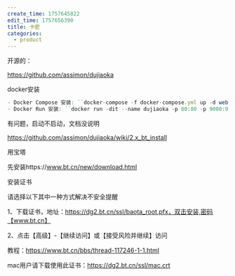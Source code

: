```yaml
---
create_time: 1757645822
edit_time: 1757656390
title: 卡密
categories:
  - product
---
```



开源的：

https://github.com/assimon/dujiaoka

docker安装

```ts
- Docker Compose 安装: ``docker-compose -f docker-compose.yml up -d web``
- Docker Run 安装: ``docker run -dit --name dujiaoka -p 80:80 -p 9000:9000 -e WEB_DOCUMENT_ROOT=/app/public jiangjuhong/dujiaoka``
```

有问题，启动不启动，文档没说明

https://github.com/assimon/dujiaoka/wiki/2.x_bt_install

用宝塔

先安装https://www.bt.cn/new/download.html

安装证书

请选择以下其中一种方式解决不安全提醒

 1、下载证书，地址：https://dg2.bt.cn/ssl/baota_root.pfx，双击安装,密码【www.bt.cn】

 2、点击【高级】-【继续访问】或【接受风险并继续】访问

 教程：https://www.bt.cn/bbs/thread-117246-1-1.html

 mac用户请下载使用此证书：https://dg2.bt.cn/ssl/mac.crt


